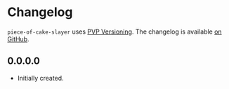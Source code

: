 # Changelog

`piece-of-cake-slayer` uses [PVP Versioning][1].
The changelog is available [on GitHub][2].

## 0.0.0.0

* Initially created.

[1]: https://pvp.haskell.org
[2]: https://github.com/Holmusk/piece-of-cake-slayer/releases
